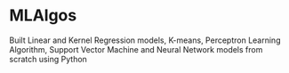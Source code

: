 # MLAlgos
Built Linear and Kernel Regression models, K-means, Perceptron Learning Algorithm, Support Vector Machine and Neural Network models from scratch using Python

